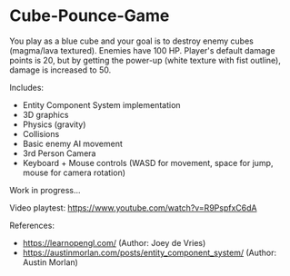 # Cube-Pounce-Game

You play as a blue cube and your goal is to destroy enemy cubes (magma/lava textured). Enemies have 100 HP. Player's default damage points is 20, but by getting the power-up (white texture with fist outline), damage is increased to 50.

Includes:
- Entity Component System implementation
- 3D graphics
- Physics (gravity)
- Collisions
- Basic enemy AI movement
- 3rd Person Camera
- Keyboard + Mouse controls (WASD for movement, space for jump, mouse for camera rotation)

Work in progress...

Video playtest: https://www.youtube.com/watch?v=R9PspfxC6dA

References:
- https://learnopengl.com/  (Author: Joey de Vries)
- https://austinmorlan.com/posts/entity_component_system/  (Author: Austin Morlan)
